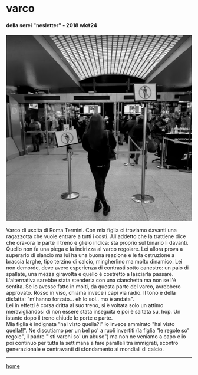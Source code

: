# varco  

#### della serei "nesletter" - 2018 wk#24
![](/interarete032.png "Termini - attesa al varco") 

Varco di uscita di Roma Termini. Con mia figlia ci troviamo davanti una ragazzotta che vuole entrare a tutti i costi. All'addetto che la trattiene dice che ora-ora le parte il treno e glielo indica: sta proprio sul binario lì davanti. Quello non fa una piega e la indirizza al varco regolare. Lei allora prova a superarlo di slancio ma lui ha una buona reazione e le fa ostruzione a braccia larghe, tipo terzino di calcio, mingherlino ma molto dinamico. Lei non demorde, deve avere esperienza di contrasti sotto canestro: un paio di spallate, una mezza giravolta e quello è costretto a lasciarla passare. L'alternativa sarebbe stata stenderla con una cianchetta ma non se l'è sentita. Se lo avesse fatto in molti, da questa parte del varco, avrebbero approvato. Rosso in viso, chiama invece i capi via radio. Il tono è della disfatta: "m'hanno forzato... eh lo so!.. mo è andata".  
Lei in effetti è corsa dritta al suo treno, si è voltata solo un attimo meravigliandosi di non essere stata inseguita e poi è saltata su, hop. Un istante dopo il treno chiude le porte e parte.  
Mia figlia è indignata "hai visto quella?!" io invece ammirato "hai visto quella!!". Ne discutiamo per un bel po' a ruoli invertiti (la figlia "le regole so' regole", il padre  "'sti varchi so' un abuso") ma non ne veniamo a capo e io poi continuo per tutta la settimana a fare paralleli tra immigrati, scontro generazionale e centravanti di sfondamento ai mondiali di calcio.    

---  
[home](/interarete.md)    

